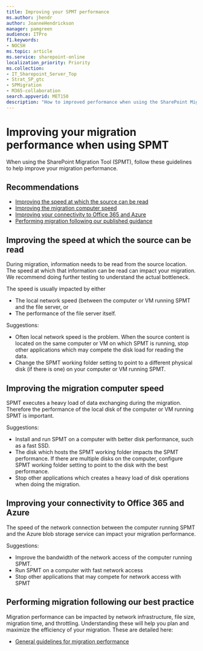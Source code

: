 ```yaml
---
title: Improving your SPMT performance
ms.author: jhendr
author: JoanneHendrickson
manager: pamgreen
audience: ITPro
f1.keywords:
- NOCSH
ms.topic: article
ms.service: sharepoint-online
localization_priority: Priority
ms.collection: 
- IT_Sharepoint_Server_Top
- Strat_SP_gtc
- SPMigration
- M365-collaboration
search.appverid: MET150
description: "How to improved performance when using the SharePoint Migration Tool."
---
```

# Improving your migration performance when using SPMT

When using the SharePoint Migration Tool (SPMT), follow these guidelines to help improve your migration performance.

## Recommendations 

-	[Improving the speed at which the source can be read](#improving-the-speed-at-which-the-source-can-be-read)
-	[Improving the migration computer speed](#improving-the-migration-computer-speed)
-	[Improving your connectivity to Office 365 and Azure](#improving-your-connectivity-to-office-365-and-azure)
-	[Performing migration following our published guidance](https://docs.microsoft.com/sharepointmigration/sharepoint-online-and-onedrive-migration-speed)


## Improving the speed at which the source can be read 
During migration, information needs to be read from the source location. The speed at which that information can be read can impact your migration.  We recommend doing further testing to understand the actual bottleneck. 

The speed is usually impacted by either 
- The local network speed (between the computer or VM running SPMT and the file server, or 
- The performance of the file server itself.

Suggestions:

- Often local network speed is the problem. When the source content is located on the same computer or VM on which SPMT is running, stop other applications which may compete the disk load for reading the data. 
-  Change the SPMT working folder setting to point to a different physical disk (if there is one) on your computer or VM running SPMT.



## Improving the migration computer speed
SPMT executes a heavy load of data exchanging during the migration. Therefore the performance of the local disk of the computer or VM running SPMT is important.

Suggestions:
 
- Install and run SPMT on a computer with better disk performance, such as a fast SSD.   
- The disk which hosts the SPMT working folder impacts the SPMT performance. If there are multiple disks on the computer, configure SPMT working folder setting to point to the disk with the best performance. 
- Stop other applications which  creates a heavy load of disk operations when doing the migration.

## Improving your connectivity to Office 365 and Azure 

The speed of the network connection between the computer running SPMT and the Azure blob storage service can impact your migration performance.  

Suggestions: 

- Improve the bandwidth of the network access of the computer running SPMT.
- Run SPMT on a computer with fast network access
- Stop other applications that may compete for network access with SPMT


## Performing migration following our best practice 

Migration performance can be impacted by network infrastructure, file size, migration time, and throttling. Understanding these will help you plan and maximize the efficiency of your migration. These are detailed here:

- [General guidelines for migration performance](https://docs.microsoft.com/sharepointmigration/sharepoint-online-and-onedrive-migration-speed)


